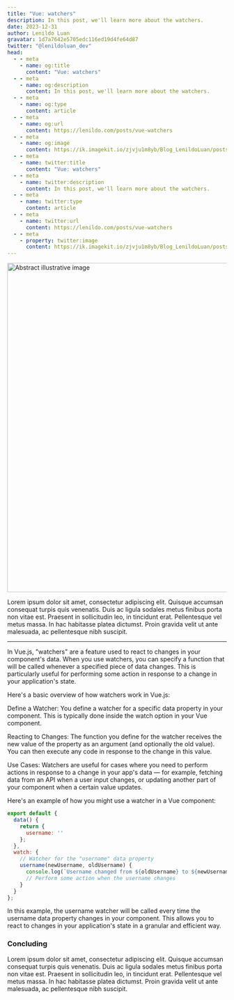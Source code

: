 ```yaml
---
title: "Vue: watchers"
description: In this post, we'll learn more about the watchers.
date: 2023-12-31
author: Lenildo Luan
gravatar: 1d7a7642e5705edc116ed19d4fe64d87
twitter: "@lenildoluan_dev"
head:
  - - meta
    - name: og:title
      content: "Vue: watchers"
  - - meta
    - name: og:description
      content: In this post, we'll learn more about the watchers.
  - - meta
    - name: og:type
      content: article
  - - meta
    - name: og:url
      content: https://lenildo.com/posts/vue-watchers
  - - meta
    - name: og:image
      content: https://ik.imagekit.io/zjvju1m8yb/Blog_LenildoLuan/posts/Vue/DALL_E%202023-12-23%2009.51.35%20-%20An%20eye%20in%20the%20style%20of%20detailed%20pen%20and%20ink%20sketches,%20minimalist,%20with%20a%20white%20background.%20The%20image%20should%20be%20in%2016_9%20aspect%20ratio,%20capturing%20the%20int_md-fZp1N5.png?updatedAt=1703335912157
  - - meta
    - name: twitter:title
      content: "Vue: watchers"
  - - meta
    - name: twitter:description
      content: In this post, we'll learn more about the watchers.
  - - meta
    - name: twitter:type
      content: article
  - - meta
    - name: twitter:url
      content: https://lenildo.com/posts/vue-watchers
  - - meta
    - property: twitter:image
      content: https://ik.imagekit.io/zjvju1m8yb/Blog_LenildoLuan/posts/Vue/DALL_E%202023-12-23%2009.51.35%20-%20An%20eye%20in%20the%20style%20of%20detailed%20pen%20and%20ink%20sketches,%20minimalist,%20with%20a%20white%20background.%20The%20image%20should%20be%20in%2016_9%20aspect%20ratio,%20capturing%20the%20int_md-fZp1N5.png?updatedAt=1703335912157
---
```


<img src="https://ik.imagekit.io/zjvju1m8yb/Blog_LenildoLuan/posts/Vue/DALL_E%202023-12-23%2009.51.35%20-%20An%20eye%20in%20the%20style%20of%20detailed%20pen%20and%20ink%20sketches,%20minimalist,%20with%20a%20white%20background.%20The%20image%20should%20be%20in%2016_9%20aspect%20ratio,%20capturing%20the%20int_md-fZp1N5.png?updatedAt=1703335912157" class="img-banner" alt="Abstract illustrative image" width="756" />

Lorem ipsum dolor sit amet, consectetur adipiscing elit. Quisque accumsan consequat turpis quis venenatis. Duis ac ligula sodales metus finibus porta non vitae est. Praesent in sollicitudin leo, in tincidunt erat. Pellentesque vel metus massa. In hac habitasse platea dictumst. Proin gravida velit ut ante malesuada, ac pellentesque nibh suscipit.

---

In Vue.js, "watchers" are a feature used to react to changes in your component's data. When you use watchers, you can specify a function that will be called whenever a specified piece of data changes. This is particularly useful for performing some action in response to a change in your application's state.

Here's a basic overview of how watchers work in Vue.js:

Define a Watcher: You define a watcher for a specific data property in your component. This is typically done inside the watch option in your Vue component.

Reacting to Changes: The function you define for the watcher receives the new value of the property as an argument (and optionally the old value). You can then execute any code in response to the change in this value.

Use Cases: Watchers are useful for cases where you need to perform actions in response to a change in your app's data — for example, fetching data from an API when a user input changes, or updating another part of your component when a certain value updates.

Here's an example of how you might use a watcher in a Vue component:

```js
export default {
  data() {
    return {
      username: ''
    };
  },
  watch: {
    // Watcher for the "username" data property
    username(newUsername, oldUsername) {
      console.log(`Username changed from ${oldUsername} to ${newUsername}`);
      // Perform some action when the username changes
    }
  }
};
```

In this example, the username watcher will be called every time the username data property changes in your component. This allows you to react to changes in your application's state in a granular and efficient way.

### Concluding 

Lorem ipsum dolor sit amet, consectetur adipiscing elit. Quisque accumsan consequat turpis quis venenatis. Duis ac ligula sodales metus finibus porta non vitae est. Praesent in sollicitudin leo, in tincidunt erat. Pellentesque vel metus massa. In hac habitasse platea dictumst. Proin gravida velit ut ante malesuada, ac pellentesque nibh suscipit.

<!-- In the next post, we'll explore the Hello World example and understand every aspect of this coding. See you there! -->